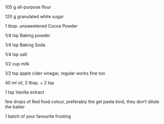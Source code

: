 105 g all-purpose flour

120 g granulated white sugar

1 tbsp. unsweetened Cocoa Powder

1/4 tsp Baking powder

1/4 tsp Baking Soda

1/4 tsp salt

1/2 cup milk

1/2 tsp apple cider vinegar, regular works fine too

40 ml oil, 2 tbsp. + 2 tsp

1 tsp Vanilla extract

few drops of Red food colour, preferably the gel paste kind, they don’t dilute the batter

1 batch of your favourite frosting